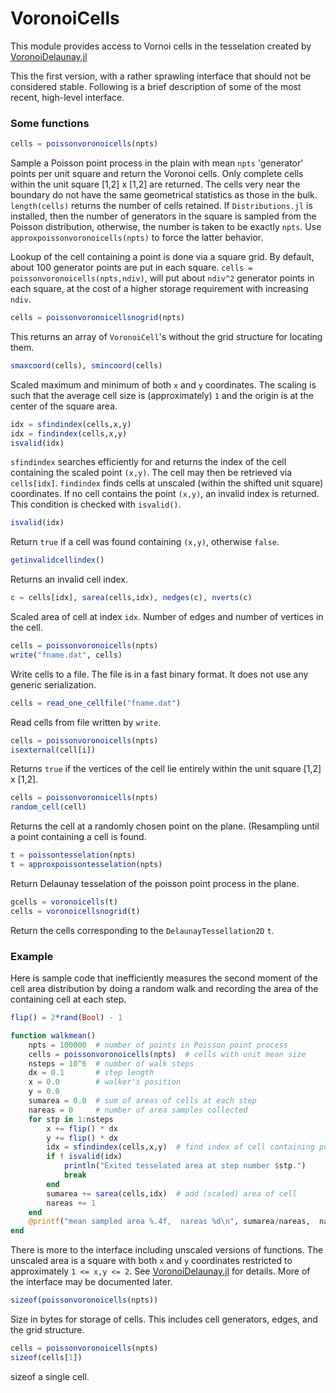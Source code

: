 # VoronoiCells

This module provides access to Vornoi cells in the tesselation created
by [VoronoiDelaunay.jl](https://github.com/JuliaGeometry/VoronoiDelaunay.jl)

This the first version, with a rather sprawling interface that should not be
considered stable. Following is a brief description of some of the
most recent, high-level interface.

### Some functions

```julia
cells = poissonvoronoicells(npts)
```
Sample a Poisson point process in the plain with mean `npts` 'generator' points per unit square and
return the Voronoi cells. Only complete cells within the unit square [1,2] x [1,2] are returned.
The cells very near the boundary do not have the same geometrical statistics
as those in the bulk. `length(cells)` returns the number of cells retained. If `Distributions.jl` is
installed, then the number of generators in the square is sampled from the Poisson distribution, otherwise,
the number is taken to be exactly `npts`. Use  `approxpoissonvoronoicells(npts)` to force the latter behavior.

Lookup of the cell containing a point is done via a square grid. By default, about
100 generator points are put in each square. `cells = poissonvoronoicells(npts,ndiv)`,
will put about `ndiv^2` generator points in each square, at the cost of a higher storage
requirement with increasing `ndiv`.

```julia
cells = poissonvoronoicellsnogrid(npts)
```

This returns an array of `VoronoiCell`'s without the grid structure for locating them.


```julia
smaxcoord(cells), smincoord(cells)
```
Scaled maximum and minimum of both `x` and `y` coordinates. The scaling is such that
the average cell size is (approximately) `1` and the origin is at the center of the square area.

```julia
idx = sfindindex(cells,x,y)
idx = findindex(cells,x,y)
isvalid(idx)
```
`sfindindex` searches efficiently for and returns the index of the cell containing the scaled point `(x,y)`.
The cell may then be retrieved via `cells[idx]`.  `findindex` finds cells at unscaled (within the shifted unit square)
coordinates. If no cell contains the point `(x,y)`, an invalid index is returned. This condition is checked with `isvalid()`.

```julia
isvalid(idx)
```
Return `true` if a cell was found containing `(x,y)`, otherwise `false`.

```julia
getinvalidcellindex()
```
Returns an invalid cell index.

```julia
c = cells[idx], sarea(cells,idx), nedges(c), nverts(c)
```
Scaled area of cell at index `idx`. Number of edges and number of vertices in the cell.

```julia
cells = poissonvoronoicells(npts)
write("fname.dat", cells)
```
Write cells to a file. The file is in a fast binary format. It does not
use any generic serialization.

```julia
cells = read_one_cellfile("fname.dat")
```
Read cells from file written by `write`.


```julia
cells = poissonvoronoicells(npts)
isexternal(cell[i])
```
Returns `true` if the vertices of the cell lie entirely within the unit square [1,2] x [1,2].


```julia
cells = poissonvoronoicells(npts)
random_cell(cell)
```
Returns the cell at a randomly chosen point on the plane. (Resampling until a point
containing a cell is found.


```julia
t = poissontesselation(npts)
t = approxpoissontesselation(npts)
```
Return Delaunay tesselation of the poisson point process in the plane.

```julia
gcells = voronoicells(t)
cells = voronoicellsnogrid(t)
```
Return the cells corresponding to the `DelaunayTessellation2D` `t`.

### Example

Here is sample code that inefficiently measures the second moment of the cell area
distribution by doing a random walk and recording the area of the containing cell
at each step.
```julia
flip() = 2*rand(Bool) - 1

function walkmean()
    npts = 100000  # number of points in Poisson point process
    cells = poissonvoronoicells(npts)  # cells with unit mean size
    nsteps = 10^6  # number of walk steps
    dx = 0.1       # step length
    x = 0.0        # walker's position
    y = 0.0
    sumarea = 0.0  # sum of areas of cells at each step
    nareas = 0     # number of area samples collected
    for stp in 1:nsteps
        x += flip() * dx
        y += flip() * dx
        idx = sfindindex(cells,x,y)  # find index of cell containing point (x,y)
        if ! isvalid(idx)
            println("Exited tesselated area at step number $stp.")
            break
        end
        sumarea += sarea(cells,idx)  # add (scaled) area of cell
        nareas += 1
    end
    @printf("mean sampled area %.4f,  nareas %d\n", sumarea/nareas,  nareas)
end
```

There is more to the interface including unscaled versions of functions. The
unscaled area is a square with both `x` and `y` coordinates restricted
to approximately `1 <= x,y <= 2`. See [VoronoiDelaunay.jl](https://github.com/JuliaGeometry/VoronoiDelaunay.jl)
for details. More of the interface may be documented later.

```julia
sizeof(poissonvoronoicells(npts))
```

Size in bytes for storage of cells. This includes cell generators, edges, and the grid structure.

```julia
cells = poissonvoronoicells(npts)
sizeof(cells[1])
```
sizeof a single cell.
